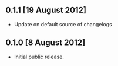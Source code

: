 ## 0.1.1 [19 August 2012]

* Update on default source of changelogs

## 0.1.0 [8 August 2012]

* Initial public release.